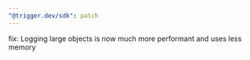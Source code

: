 ```yaml
---
"@trigger.dev/sdk": patch
---
```


fix: Logging large objects is now much more performant and uses less memory
